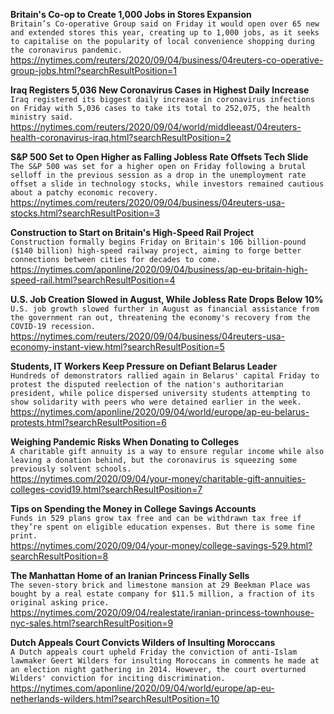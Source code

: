 **Britain's Co-op to Create 1,000 Jobs in Stores Expansion**\
`Britain’s Co-operative Group said on Friday it would open over 65 new and extended stores this year, creating up to 1,000 jobs, as it seeks to capitalise on the popularity of local convenience shopping during the coronavirus pandemic.    `\
https://nytimes.com/reuters/2020/09/04/business/04reuters-co-operative-group-jobs.html?searchResultPosition=1

**Iraq Registers 5,036 New Coronavirus Cases in Highest Daily Increase**\
`Iraq registered its biggest daily increase in coronavirus infections on Friday with 5,036 cases to take its total to 252,075, the health ministry said.`\
https://nytimes.com/reuters/2020/09/04/world/middleeast/04reuters-health-coronavirus-iraq.html?searchResultPosition=2

**S&P 500 Set to Open Higher as Falling Jobless Rate Offsets Tech Slide**\
`The S&P 500 was set for a higher open on Friday following a brutal selloff in the previous session as a drop in the unemployment rate offset a slide in technology stocks, while investors remained cautious about a patchy economic recovery.`\
https://nytimes.com/reuters/2020/09/04/business/04reuters-usa-stocks.html?searchResultPosition=3

**Construction to Start on Britain's High-Speed Rail Project**\
`Construction formally begins Friday on Britain's 106 billion-pound ($140 billion) high-speed railway project, aiming to forge better connections between cities for decades to come.`\
https://nytimes.com/aponline/2020/09/04/business/ap-eu-britain-high-speed-rail.html?searchResultPosition=4

**U.S. Job Creation Slowed in August, While Jobless Rate Drops Below 10%**\
`U.S. job growth slowed further in August as financial assistance from the government ran out, threatening the economy's recovery from the COVID-19 recession.`\
https://nytimes.com/reuters/2020/09/04/business/04reuters-usa-economy-instant-view.html?searchResultPosition=5

**Students, IT Workers Keep Pressure on Defiant Belarus Leader**\
`Hundreds of demonstrators rallied again in Belarus' capital Friday to protest the disputed reelection of the nation's authoritarian president, while police dispersed university students attempting to show solidarity with peers who were detained earlier in the week. `\
https://nytimes.com/aponline/2020/09/04/world/europe/ap-eu-belarus-protests.html?searchResultPosition=6

**Weighing Pandemic Risks When Donating to Colleges**\
`A charitable gift annuity is a way to ensure regular income while also leaving a donation behind, but the coronavirus is squeezing some previously solvent schools.`\
https://nytimes.com/2020/09/04/your-money/charitable-gift-annuities-colleges-covid19.html?searchResultPosition=7

**Tips on Spending the Money in College Savings Accounts**\
`Funds in 529 plans grow tax free and can be withdrawn tax free if they’re spent on eligible education expenses. But there is some fine print.`\
https://nytimes.com/2020/09/04/your-money/college-savings-529.html?searchResultPosition=8

**The Manhattan Home of an Iranian Princess Finally Sells**\
`The seven-story brick and limestone mansion at 29 Beekman Place was bought by a real estate company for $11.5 million, a fraction of its original asking price.`\
https://nytimes.com/2020/09/04/realestate/iranian-princess-townhouse-nyc-sales.html?searchResultPosition=9

**Dutch Appeals Court Convicts Wilders of Insulting Moroccans**\
`A Dutch appeals court upheld Friday the conviction of anti-Islam lawmaker Geert Wilders for insulting Moroccans in comments he made at an election night gathering in 2014. However, the court overturned Wilders' conviction for inciting discrimination.`\
https://nytimes.com/aponline/2020/09/04/world/europe/ap-eu-netherlands-wilders.html?searchResultPosition=10

